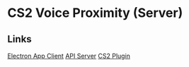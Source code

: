 # CS2 Voice Proximity (Server)

## Links

[Electron App Client](https://github.com/b0ink/CS2-VoiceProximity-Client)
[API Server](https://github.com/b0ink/CS2-VoiceProximity-Server)
[CS2 Plugin](https://github.com/b0ink/CS2-VoiceProximity-Plugin)
